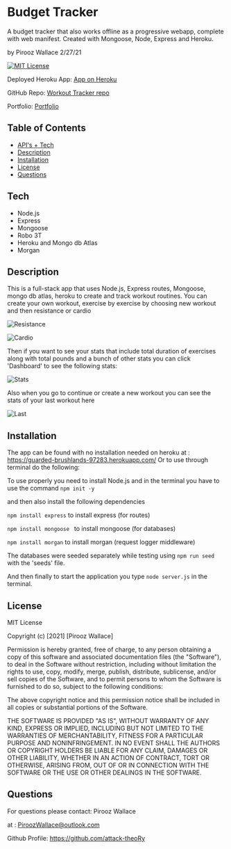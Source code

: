 # Budget Tracker
 A budget tracker that also works offline as a progressive webapp, complete with web manifest. Created with Mongoose, Node, Express and Heroku.


by Pirooz Wallace
2/27/21

[![MIT License](https://img.shields.io/badge/license-MIT-blue.svg)](#license)

Deployed Heroku App: [App on Heroku](https://secret-chamber-01910.herokuapp.com/)

GitHub Repo: [Workout Tracker repo](https://github.com/attack-theoRy/workout-tracker)

Portfolio: [Portfolio](https://attack-theory.github.io/Portfolio/)


## Table of Contents
* [API's + Tech](#tech)
* [Description](#description)
* [Installation](#installation)
* [License](#license)
* [Questions](#questions)

## Tech
* Node.js
* Express
* Mongoose
* Robo 3T
* Heroku and Mongo db Atlas
* Morgan


## Description

This is a full-stack app that uses Node.js, Express routes, Mongoose, mongo db atlas, heroku to create and track workout routines. You can create your own workout, exercise by exercise by choosing new workout and then resistance or cardio

![Resistance](Example1.png)

![Cardio](Example2.png)

Then if you want to see your stats that include total duration of exercises along with total pounds and a bunch of other stats you can click 'Dashboard' to see the following stats:

![Stats](Example3.png)

Also when you go to continue or create a new workout you can see the stats of your last workout here

![Last](Example4.png)



## Installation

The app can be found with no installation needed on heroku at :  https://guarded-brushlands-97283.herokuapp.com/
Or to use through terminal do the following:

To use properly you need to install Node.js and in the terminal you have to use the command 
``` npm init -y ```

and then also install the following dependencies 

``` npm install express ```  to install express  (for routes)

``` npm install mongoose  ``` to install mongoose  (for databases)

``` npm install morgan ``` to install morgan (request logger middleware)


The databases were seeded separately while testing using `npm run seed` with the 'seeds' file.


And then finally to start the application you type ``` node server.js ``` in the terminal.

## License

MIT License

Copyright (c) [2021] [Pirooz Wallace]

Permission is hereby granted, free of charge, to any person obtaining a copy
of this software and associated documentation files (the "Software"), to deal
in the Software without restriction, including without limitation the rights
to use, copy, modify, merge, publish, distribute, sublicense, and/or sell
copies of the Software, and to permit persons to whom the Software is
furnished to do so, subject to the following conditions:

The above copyright notice and this permission notice shall be included in all
copies or substantial portions of the Software.

THE SOFTWARE IS PROVIDED "AS IS", WITHOUT WARRANTY OF ANY KIND, EXPRESS OR
IMPLIED, INCLUDING BUT NOT LIMITED TO THE WARRANTIES OF MERCHANTABILITY,
FITNESS FOR A PARTICULAR PURPOSE AND NONINFRINGEMENT. IN NO EVENT SHALL THE
AUTHORS OR COPYRIGHT HOLDERS BE LIABLE FOR ANY CLAIM, DAMAGES OR OTHER
LIABILITY, WHETHER IN AN ACTION OF CONTRACT, TORT OR OTHERWISE, ARISING FROM,
OUT OF OR IN CONNECTION WITH THE SOFTWARE OR THE USE OR OTHER DEALINGS IN THE
SOFTWARE.

## Questions
For questions please contact: Pirooz Wallace

at : PiroozWallace@outlook.com

Github Profile: https://github.com/attack-theoRy
